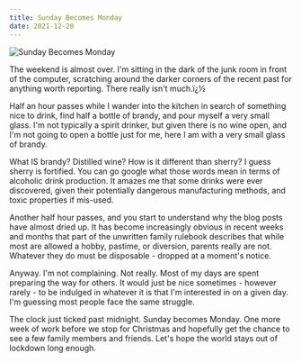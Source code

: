 ```yaml
---
title: Sunday Becomes Monday
date: 2021-12-20
---
```


![Sunday Becomes Monday](https://source.unsplash.com/y7GlIdTUOvo/1600x900)

The weekend is almost over. I'm sitting in the dark of the junk room in front of the computer, scratching around the darker corners of the recent past for anything worth reporting. There really isn't much.ï¿½

Half an hour passes while I wander into the kitchen in search of something nice to drink, find half a bottle of brandy, and pour myself a very small glass. I'm not typically a spirit drinker, but given there is no wine open, and I'm not going to open a bottle just for me, here I am with a very small glass of brandy.

What IS brandy? Distilled wine? How is it different than sherry? I guess sherry is fortified. You can go google what those words mean in terms of alcoholic drink production. It amazes me that some drinks were ever discovered, given their potentially dangerous manufacturing methods, and toxic properties if mis-used.

Another half hour passes, and you start to understand why the blog posts have almost dried up. It has become increasingly obvious in recent weeks and months that part of the unwritten family rulebook describes that while most are allowed a hobby, pastime, or diversion, parents really are not. Whatever they do must be disposable - dropped at a moment's notice.

Anyway. I'm not complaining. Not really. Most of my days are spent preparing the way for others. It would just be nice sometimes - however rarely - to be indulged in whatever it is that I'm interested in on a given day. I'm guessing most people face the same struggle.

The clock just ticked past midnight. Sunday becomes Monday. One more week of work before we stop for Christmas and hopefully get the chance to see a few family members and friends. Let's hope the world stays out of lockdown long enough.
